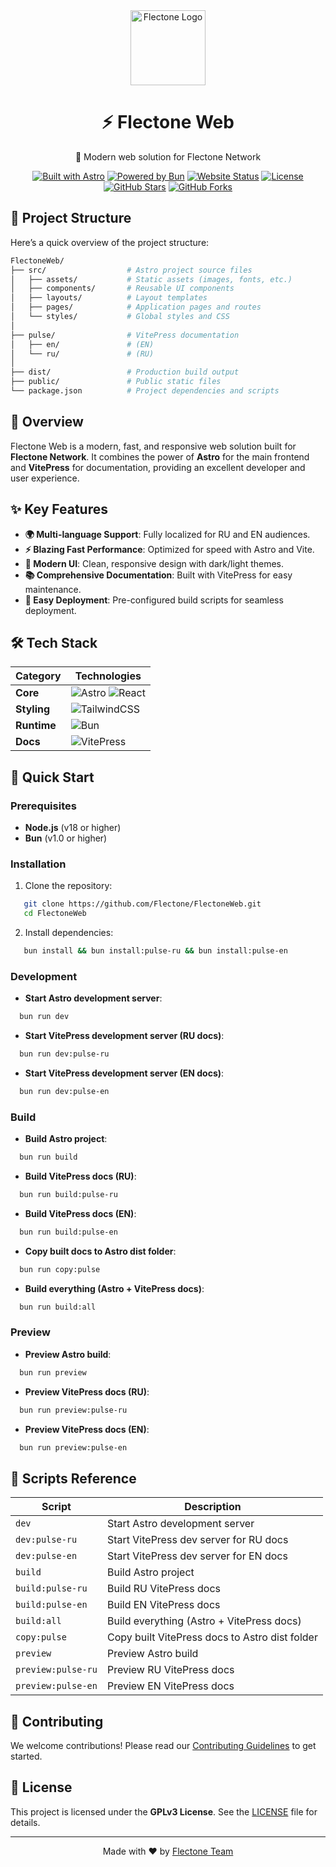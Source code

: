 <div align="center">
  <img src="src/assets/favicons/favicon.ico" alt="Flectone Logo" width="120" />

# ⚡️ Flectone Web

🚀 Modern web solution for Flectone Network

[![Built with Astro](https://astro.badg.es/v2/built-with-astro/tiny.svg)](https://astro.build)
[![Powered by Bun](https://img.shields.io/badge/Powered%20by-Bun-orange)](https://bun.sh)
[![Website Status](https://img.shields.io/website?url=https%3A%2F%2Fflectone.net)](https://flectone.net)
[![License](https://img.shields.io/badge/license-GPLv3-blue)](LICENSE)
[![GitHub Stars](https://img.shields.io/github/stars/Flectone/FlectoneWeb?style=social)](https://github.com/Flectone/FlectoneWeb/stargazers)
[![GitHub Forks](https://img.shields.io/github/forks/Flectone/FlectoneWeb?style=social)](https://github.com/Flectone/FlectoneWeb/network/members)

</div>

## 🧱 Project Structure

Here’s a quick overview of the project structure:

```bash
FlectoneWeb/
├── src/                  # Astro project source files
│   ├── assets/           # Static assets (images, fonts, etc.)
│   ├── components/       # Reusable UI components
│   ├── layouts/          # Layout templates
│   ├── pages/            # Application pages and routes
│   └── styles/           # Global styles and CSS
│
├── pulse/                # VitePress documentation
│   ├── en/               # (EN)
│   └── ru/               # (RU)
│
├── dist/                 # Production build output
├── public/               # Public static files
└── package.json          # Project dependencies and scripts
```

## 🎯 Overview

Flectone Web is a modern, fast, and responsive web solution built for **Flectone Network**. It combines the power of **Astro** for the main frontend and **VitePress** for documentation, providing an excellent developer and user experience.

## ✨ Key Features

- **🌍 Multi-language Support**: Fully localized for RU and EN audiences.
- **⚡️ Blazing Fast Performance**: Optimized for speed with Astro and Vite.
- **🎨 Modern UI**: Clean, responsive design with dark/light themes.
- **📚 Comprehensive Documentation**: Built with VitePress for easy maintenance.
- **🚀 Easy Deployment**: Pre-configured build scripts for seamless deployment.

## 🛠️ Tech Stack

| Category       | Technologies                                                                 |
|----------------|-----------------------------------------------------------------------------|
| **Core**       | ![Astro](https://img.shields.io/badge/Astro-BC52EE?logo=astro&logoColor=white) ![React](https://img.shields.io/badge/React-61DAFB?logo=react&logoColor=black) |
| **Styling**    | ![TailwindCSS](https://img.shields.io/badge/TailwindCSS-38B2AC?logo=tailwind-css&logoColor=white) |
| **Runtime**    | ![Bun](https://img.shields.io/badge/Bun-000000?logo=bun&logoColor=white)    |
| **Docs**       | ![VitePress](https://img.shields.io/badge/VitePress-646CFF?logo=vite&logoColor=white) |

## 🚀 Quick Start

### Prerequisites

- **Node.js** (v18 or higher)
- **Bun** (v1.0 or higher)

### Installation

1. Clone the repository:
```bash
   git clone https://github.com/Flectone/FlectoneWeb.git
   cd FlectoneWeb
```

2. Install dependencies:
```bash
   bun install && bun install:pulse-ru && bun install:pulse-en
```
### Development

- **Start Astro development server**:
```bash
  bun run dev
```

- **Start VitePress development server (RU docs)**:
```bash
  bun run dev:pulse-ru
```

- **Start VitePress development server (EN docs)**:
```bash
  bun run dev:pulse-en
```

### Build

- **Build Astro project**:
```bash
  bun run build
```

- **Build VitePress docs (RU)**:
```bash
  bun run build:pulse-ru
```

- **Build VitePress docs (EN)**:
```bash
  bun run build:pulse-en
```

- **Copy built docs to Astro dist folder**:
```bash
  bun run copy:pulse
```

- **Build everything (Astro + VitePress docs)**:
```bash
  bun run build:all
```

### Preview

- **Preview Astro build**:
```bash
  bun run preview
```

- **Preview VitePress docs (RU)**:
```bash
  bun run preview:pulse-ru
```

- **Preview VitePress docs (EN)**:
```bash
  bun run preview:pulse-en
```

## 📜 Scripts Reference

| Script             | Description                                    |
|--------------------|------------------------------------------------|
| `dev`              | Start Astro development server                 |
| `dev:pulse-ru`     | Start VitePress dev server for RU docs         |
| `dev:pulse-en`     | Start VitePress dev server for EN docs         |
| `build`            | Build Astro project                            |
| `build:pulse-ru`   | Build RU VitePress docs                        |
| `build:pulse-en`   | Build EN VitePress docs                        |
| `build:all`        | Build everything (Astro + VitePress docs)      |
| `copy:pulse`       | Copy built VitePress docs to Astro dist folder |
| `preview`          | Preview Astro build                            |
| `preview:pulse-ru` | Preview RU VitePress docs                      |
| `preview:pulse-en` | Preview EN VitePress docs                      |


## 🤝 Contributing

We welcome contributions! Please read our [Contributing Guidelines](CONTRIBUTING.md) to get started.

## 📄 License

This project is licensed under the **GPLv3 License**. See the [LICENSE](LICENSE) file for details.

---

<div align="center">
  Made with ❤️ by <a href="https://github.com/Flectone">Flectone Team</a>
</div>
